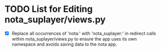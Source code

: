 # TODO List for Editing nota_suplayer/views.py

- [x] Replace all occurrences of 'nota:' with 'nota_suplayer:' in redirect calls within nota_suplayer/views.py to ensure the app uses its own namespace and avoids saving data to the nota app.
